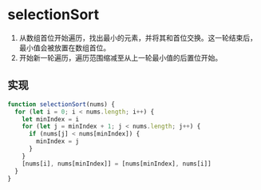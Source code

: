 # selectionSort
1. 从数组首位开始遍历，找出最小的元素，并将其和首位交换。这一轮结束后，最小值会被放置在数组首位。
2. 开始新一轮遍历，遍历范围缩减至从上一轮最小值的后置位开始。

## 实现
```js
function selectionSort(nums) {
  for (let i = 0; i < nums.length; i++) {
    let minIndex = i
    for (let j = minIndex + 1; j < nums.length; j++) {
      if (nums[j] < nums[minIndex]) {
        minIndex = j
      }
    }
    [nums[i], nums[minIndex]] = [nums[minIndex], nums[i]]
  }
}
```
